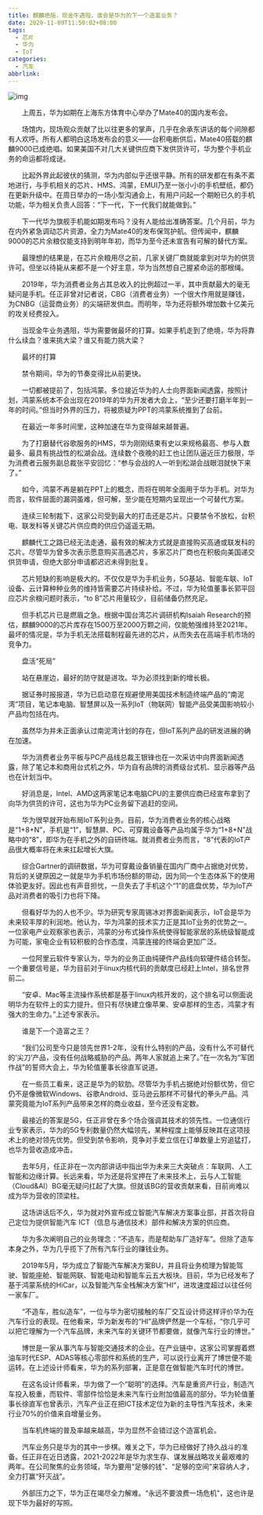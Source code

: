 ```yaml
---
title: 麒麟绝版，现金牛遇阻，谁会是华为的下一个造富业务？
date: 2020-11-09T11:50:02+08:00
tags:
  - 芯片
  - 华为
  - IoT
categories:
  - 汽车
abbrlink:
---
```


![img](https://cdn.jsdelivr.net/gh/yakeing/Documentation@main/Hexo/images/8b13-kcieywa2696040.jpg)

　　上周五，华为如期在上海东方体育中心举办了Mate40的国内发布会。

　　场馆内，现场观众贡献了比以往更多的掌声，几乎在余承东讲话的每个间隙都有人欢呼。所有人都明白这场发布会的意义——台积电断供后，Mate40搭载的麒麟9000已成绝唱。如果美国不对几大关键供应商下发供货许可，华为整个手机业务的命运都将成谜。

　　比起外界此起彼伏的猜测，华为内部似乎还很平静。所有的研发都在有条不紊地进行，与手机相关的芯片、HMS、鸿蒙，EMUI乃至一张小小的手机壁纸，都仍在更新升级中。在周日举办的一场小型沟通会上，有用户问起一个期盼已久的手机功能，华为相关负责人回答：“下一代，下一代我们就能做到。”

　　下一代华为旗舰手机能如期发布吗？没有人能给出准确答案。几个月前，华为在内外紧急调动芯片资源，全力为Mate40的发布保驾护航。但传闻中，麒麟9000的芯片余粮仅能支持到明年年初，而华为至今还未宣告有可解的替代方案。

　　最理想的结果是，在芯片余粮用尽之前，几家关键厂商就能拿到对华为的供货许可。但坐以待毙从来都不是一个好主意，华为当然想自己握紧命运的那根绳。

　　2019年，华为消费者业务占其总收入的比例超过一半，其中贡献最大的毫无疑问是手机。任正非曾对记者说，CBG（消费者业务）一个很大作用就是赚钱，为CNBG（运营商业务）的尖端研发供血。而明年，华为还将额外增加数十亿美元的攻关经费投入。

　　当现金牛业务遇阻，华为需要做最坏的打算。如果手机走到了绝境，华为将靠什么续血？谁来挑大梁？谁又有能力挑大梁？

　　最坏的打算

　　禁令期间，华为的节奏变得比从前更快。

　　一切都被提前了，包括鸿蒙。多位接近华为的人士向界面新闻透露，按照计划，鸿蒙系统本不会出现在2019年的华为开发者大会上，“至少还要打磨半年到一年的时间。”但当时外界的压力，将被质疑为PPT的鸿蒙系统推到了台前。

　　在最近一年多时间里，这种加速在华为变得越来越普遍。

　　为了打磨替代谷歌服务的HMS，华为刚刚结束有史以来规格最高、参与人数最多、最具有挑战性的松湖会战。连续数个夜晚的赶工也让团队逼近压力极限，华为消费者云服务副总裁张平安回忆：“参与会战的人一听到松湖会战眼泪就快下来了。”

　　如今，鸿蒙不再是躺在PPT上的概念，而将在明年全面用于华为手机。对华为而言，软件层面的漏洞虽难，但可解，至少能在短期内呈现出一个可替代方案。

　　连续三轮制裁下，这家公司受到最大的打击还是芯片。只要禁令不放松，台积电、联发科等关键芯片供应商的供应仍遥遥无期。

　　麒麟代工之路已经无法走通，最有效的解决方式就是直接购买高通或联发科的芯片。尽管华为曾多次表示愿意购买高通芯片，多家芯片厂商也在积极向美国递交供货申请，但绝大部分申请都迟迟未得到批复。

　　芯片短缺的影响是极大的。不仅仅是华为手机业务，5G基站、智能车联、IoT设备、云计算种种业务的维持皆需要芯片持续补给。不过，华为轮值董事长郭平回应芯片余粮问题时表示，“to B”芯片用量较少，目前储备仍然充足。

　　但手机芯片已是燃眉之急。根据中国台湾芯片调研机构Isaiah Research的预估，麒麟9000的芯片库存在1500万至2000万颗之间，仅能勉强维持至2021年。最坏的情况是，华为手机无法搭载制程最先进的芯片，从而失去在高端手机市场的竞争力。

　　盘活“死局”

　　站在悬崖边，最好的防守就是进攻。华为必须找到新的增长极。

　　据证券时报报道，华为已启动意在规避使用美国技术制造终端产品的“南泥湾”项目，笔记本电脑、智慧屏以及一系列IoT（物联网）智能产品受美国影响较小产品均包括在内。

　　虽然华为并未正面承认过南泥湾计划的存在，但IoT系列产品的研发进展的确在加速。

　　华为消费者业务平板与PC产品线总裁王银锋也在一次采访中向界面新闻透露，除了笔记本和商用台式机之外，华为自有品牌的消费级台式机、显示器等产品也在计划当中。

　　好消息是，Intel、AMD这两家笔记本电脑CPU的主要供应商已经宣布拿到了向华为供货的许可，这也为华为PC业务留下追赶的空间。

　　华为很早就开始布局IoT系列业务。目前，华为消费者业务的核心战略是“1+8+N”，手机是“1”，智慧屏、PC、可穿戴设备等产品均属于华为“1+8+N”战略中的“8”，即华为在手机之外的自研终端。就消费者业务而言，“8”代表的IoT产品很大概率将在未来扛起增长大旗。

　　综合Gartner的调研数据，华为可穿戴设备销量在国内厂商中占据绝对优势，背后的关键原因之一就是华为手机市场份额的带动，因为同一个生态体系下的使用体验更友好。因此也有声音担忧，一旦失去了手机这个“1”的底盘优势，华为IoT产品对消费者的吸引力也将下降。

　　但看好华为的人也不少。华为研究专家周锡冰对界面新闻表示，IoT会是华为未来较丰厚的利润地。他认为，华为鸿蒙的技术实力正是其IoT业务的优势之一。一位家电产业观察家也表示，鸿蒙的分布式操作系统使得智能家居的系统级智能成为可能，家电企业有较积极的合作态度，鸿蒙连接的终端会更加广泛。

　　一位阿里云软件专家认为，华为的业务正由纯硬件产品线向软硬件结合转型。一个重要信号是，华为目前对于linux内核代码的贡献度已经赶上Intel，排名世界前二。

　　“安卓、Mac等主流操作系统都是基于linux内核开发的，这个排名可以侧面说明华为在软件上的实力提升。但只有尽快建立像苹果、安卓那样的生态，鸿蒙才有强大的生命力。”上述专家表示。

　　谁是下一个造富之王？

　　“我们公司至今只是领先世界1-2年，没有什么特别的产品，没有什么不可替代的‘尖刀’产品，没有任何战略威胁的产品。两年人家就追上来了。”在一次名为“军团作战”的誓师大会上，华为轮值董事长徐直军说道。

　　在一些员工看来，这正是华为的软肋。尽管华为手机占据绝对份额优势，但它仍不是像微软Windows、谷歌Android、亚马逊云那样不可替代的拳头产品。鸿蒙究竟能为IoT系列产品带来怎样的商业收益，至今还没有定数。

　　最接近的答案是5G，任正非曾在多个场合强调其技术的领先性。一位通信行业专家表示，华为的5G专利数量仍然大幅领先，某种程度上能够反映其在这项技术上的绝对领先优势。但受到禁令影响，竞争对手爱立信在订单数量上穷追猛打，也华为营收造成冲击。

　　去年5月，任正非在一次内部讲话中指出华为未来三大突破点：车联网、人工智能和边缘计算。长远来看，华为还是将宝押在了未来技术上，云与人工智能（Cloud&amp;AI）BG毫无疑问扛起了大旗。但就该BG的营收贡献来看，目前尚难以成为华为营收的顶梁柱。

　　这场讲话后不久，华为就对外宣布成立智能汽车解决方案事业部，并首次将自己定位为提供智能汽车 ICT（信息与通信技术）部件和解决方案的供应商。

　　华为多次阐明自己的业务理念：“不造车，而是帮助车厂造好车”。但除了造车本身之外，华为几乎揽下了所有汽车行业的赚钱业务。

　　2019年5月，华为成立了智能汽车解决方案BU，并且将业务梳理为智能驾驶、智能座舱、智能网联、智能电动和智能车云五大板块。目前，华为已经发布了基于鸿蒙系统的HiCar，以及智能汽车全栈解决方案”HI“，进攻速度超过以往任何一家车厂。

　　“不造车，胜似造车”，一位与华为密切接触的车厂交互设计师这样评价华为在汽车行业的表现。在他看来，华为新发布的“HI”品牌俨然是一个车标，“你几乎可以把它理解为一个汽车品牌，未来汽车的关键环节都要做，就像汽车行业的博世。”

　　博世是一家从事汽车与智能交通技术的企业。在产业链中，这家公司掌握着燃油车时代ESP、ADAS等核心零部件和系统的生产，可以说行业离开了博世便不能运转。在上述设计师看来，华为的系列部署，正是意在做智能汽车时代的博世。

　　在这名设计师看来，华为做了一个“聪明”的选择。汽车是重资产行业，制造汽车投入极重，而软件、零部件恰恰是未来汽车行业附加值最高的部分。华为轮值董事长徐直军也曾表示，汽车产业正在把ICT技术定位为新的主导性汽车技术，未来行业70%的价值来自增量业务。

　　当车机终端的普及率越来越高，华为显然不会错过这个造富机会。

　　汽车业务只是华为的其中一步棋。难关之下，华为已经做好了持久战斗的准备。任正非在近日透露，2021-2022年是华为求生存、谋发展战略攻关最艰难的两年。在公司聚焦的业务领域，华为要用“足够的钱”、“足够的空间”来容纳人才，全力打赢“歼灭战”。

　　外部压力之下，华为正在竭尽全力解难。“永远不要浪费一场危机”，这也许是现下华为最好的写照。
